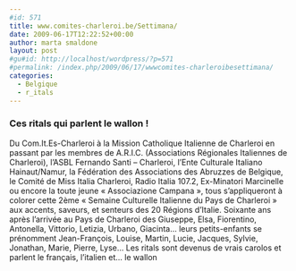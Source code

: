 ```yaml
---
#id: 571
title: www.comites-charleroi.be/Settimana/
date: 2009-06-17T12:22:52+00:00
author: marta smaldone
layout: post
#gu#id: http://localhost/wordpress/?p=571
#permalink: /index.php/2009/06/17/wwwcomites-charleroibesettimana/
categories:
  - Belgique
  - r_itals
---
```

<div class="story">
  <h3>
    Ces ritals qui parlent le wallon !
  </h3>
  
  <p>
    Du Com.It.Es-Charleroi à la Mission Catholique Italienne de Charleroi en passant par les membres de A.R.I.C. (Associations Régionales Italiennes de Charleroi), l’ASBL Fernando Santi – Charleroi, l’Ente Culturale Italiano Hainaut/Namur, la Fédération des Associations des Abruzzes de Belgique, le Comité de Miss Italia Charleroi, Radio Italia 107.2, Ex-Minatori Marcinelle ou encore la toute jeune « Associazione Campana », tous s’appliqueront à colorer cette 2ème « Semaine Culturelle Italienne du Pays de Charleroi » aux accents, saveurs, et senteurs des 20 Régions d’Italie. Soixante ans après l’arrivée au Pays de Charleroi des Giuseppe, Elsa, Fiorentino, Antonella, Vittorio, Letizia, Urbano, Giacinta&#8230; leurs petits-enfants se prénomment Jean-François, Louise, Martin, Lucie, Jacques, Sylvie, Jonathan, Marie, Pierre, Lyse&#8230; Les ritals sont devenus de vrais carolos et parlent le français, l’italien et&#8230; le wallon
  </p>
</div>